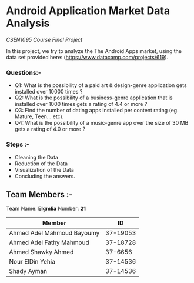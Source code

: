 # Android Application Market Data Analysis
*CSEN1095 Course Final Project*

In this project, we try to analyze the The Android Apps market, using the data set provided here: (https://www.datacamp.com/projects/619).

### Questions:-

- Q1: What is the possibility of a paid art & design-genre application gets installed over 10000 times ?
- Q2: What is the possibility of a business-genre application that is installed over 1000 times gets a rating of 4.4 or more ?
- Q3: Find the number of dating apps installed per content rating (eg. Mature, Teen... etc).
- Q4: What is the possibility of a music-genre app over the size of 30 MB gets a rating of 4.0 or more ?

### Steps :-

 - Cleaning the Data
 - Reduction of the Data
 - Visualization of the Data
 - Concluding the answers.
 
## Team Members :-

Team Name:  **Elgmlia** 
Number: **21** 

| Member | ID |
| ------ | ------ |
| Ahmed Adel Mahmoud Bayoumy | 37-19053 |
| Ahmed Adel Fathy Mahmoud | 37-18728 |
| Ahmed Shawky Ahmed | 37-6656 |
| Nour ElDin Yehia | 37-14536 |
| Shady Ayman | 37-14536 |
